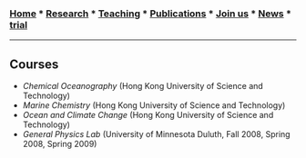 ### [**Home**](README.md) * [**Research**](Research.md) * [**Teaching**](Teaching.md) * [**Publications**](Publications.md) * [**Join us**](Joinus.md) * [**News**](News.md) * [**trial**](trial2.md)
---

## Courses
- _Chemical Oceanography_ (Hong Kong University of Science and Technology) 
- _Marine Chemistry_ (Hong Kong University of Science and Technology)
- _Ocean and Climate Change_ (Hong Kong University of Science and Technology)
- _General Physics Lab_ (University of Minnesota Duluth, Fall 2008, Spring 2008, Spring 2009)


